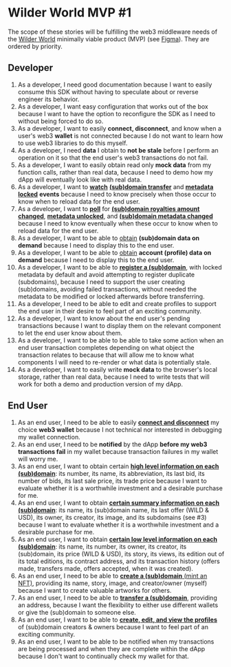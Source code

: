 # Wilder World MVP #1

The scope of these stories will be fulfilling the web3 middleware needs of the [Wilder World](https://www.wilderworld.com/) minimally viable product (MVP) (see [Figma](https://www.figma.com/file/5bOkQKkrQ2jCZR6N3oUCMj/ZNS-Front-End?node-id=3262%3A0)). They are ordered by priority.

## Developer

1. As a developer, I need good documentation because I want to easily consume this SDK without having to speculate about or reverse engineer its behavior.
2. As a developer, I want easy configuration that works out of the box because I want to have the option to reconfigure the SDK as I need to without being forced to do so. 
3. As a developer, I want to easily **connect, disconnect**, and know when a user's web3 **wallet** is not connected because I do not want to learn how to use web3 libraries to do this myself.
4. As a developer, I need **data** I obtain to **not be stale** before I perform an operation on it so that the end user's web3 transactions do not fail.
5. As a developer, I want to easily obtain read only **mock data** from my function calls, rather than real data, because I need to demo how my dApp will eventually look like with real data.
6. As a developer, I want to [**watch**](https://www.apollographql.com/docs/react/api/core/ApolloClient/#ApolloClient.watchQuery) [**(sub)domain transfer**](https://github.com/zer0-os/zNS-subgraph/blob/f8969a60f2ad10f811fb36ff56a14f8b5b3af5ec/src/mapping.ts#L4) and [**metadata locked**](https://github.com/zer0-os/zNS-subgraph/blob/f8969a60f2ad10f811fb36ff56a14f8b5b3af5ec/src/mapping.ts#L5) **events** because I need to know precisely when those occur to know when to reload data for the end user.
7.  As a developer, I want to [**poll**](https://www.apollographql.com/docs/react/api/core/ApolloClient/#ApolloClient.query) for [**(sub)domain royalties amount changed**](https://github.com/zer0-os/zNS-subgraph/blob/f8969a60f2ad10f811fb36ff56a14f8b5b3af5ec/src/mapping.ts#L8), [**metadata unlocked**](https://github.com/zer0-os/zNS-subgraph/blob/f8969a60f2ad10f811fb36ff56a14f8b5b3af5ec/src/mapping.ts#L6), and [**(sub)domain metadata changed**](https://github.com/zer0-os/zNS-subgraph/blob/f8969a60f2ad10f811fb36ff56a14f8b5b3af5ec/src/mapping.ts#L7) because I need to know eventually when these occur to know when to reload data for the end user.
8.  As a developer, I want to be able to [obtain](https://www.apollographql.com/docs/react/api/core/ApolloClient/#ApolloClient.query) **(sub)domain data on demand** because I need to display this to the end user.
9.  As a developer, I want to be able to [obtain](https://www.apollographql.com/docs/react/api/core/ApolloClient/#ApolloClient.query) **account (profile) data on demand** because I need to display this to the end user.
10. As a developer, I want to be able to [**register a (sub)domain**](https://github.com/zer0-os/zNS/blob/340c03160e71539128111b7210fb7d6048793463/docs/integration/v1.1/BasicController.json#L126), with locked metadata by default and avoid attempting to register duplicate (subdomains), because I need to support the user creating (sub)domains, avoiding failed transactions, without needed the metadata to be modified or locked afterwards before transferring.
11. As a developer, I need to be able to edit and create profiles to support the end user in their desire to feel part of an exciting community.
12. As a developer, I want to know about the end user's pending transactions because I want to display them on the relevant component to let the end user know about them.
13. As a developer, I want to be able to be able to take some action when an end user transaction completes depending on what object the transaction relates to because that will allow me to know what components I will need to re-render or what data is potentially stale.
14. As a developer, I want to easily write **mock data** to the browser's local storage, rather than real data, because I need to write tests that will work for both a demo and production version of my dApp.

## End User

1. As an end user, I need to be able to easily [**connect and disconnect**](https://www.figma.com/file/5bOkQKkrQ2jCZR6N3oUCMj/ZNS-Front-End?node-id=3262%3A22) my choice **web3 wallet** because I not technical nor interested in debugging my wallet connection.
2. As an end user, I need to be **notified** by the dApp **before my web3 transactions fail** in my wallet because transaction failures in my wallet will worry me.
3. As an end user, I want to obtain certain [**high level information on each (sub)domain**](https://www.figma.com/file/5bOkQKkrQ2jCZR6N3oUCMj/ZNS-Front-End?node-id=3262%3A22): its number, its name, its abbreviation, its last bid, its number of bids, its last sale price, its trade price because I want to evaluate whether it is a worthwhile investment and a desirable purchase for me.
4. As an end user, I want to obtain [**certain summary information on each (sub)domain**](https://www.figma.com/file/5bOkQKkrQ2jCZR6N3oUCMj/ZNS-Front-End?node-id=3262%3A368): its name, its (sub)domain name, its last offer (WILD & USD), its owner, its creator, its image, and its subdomains (see #3) because I want to evaluate whether it is a worthwhile investment and a desirable purchase for me.
5. As an end user, I want to obtain [**certain low level information on each (sub)domain**](https://www.figma.com/file/5bOkQKkrQ2jCZR6N3oUCMj/ZNS-Front-End?node-id=3262%3A398): its name, its number, its owner, its creator, its (sub)domain, its price (WILD & USD), its story, its views, its edition out of its total editions, its contract address, and its transaction history (offers made, transfers made, offers accepted, when it was created).
6. As an end user, I need to be able to [**create a (sub)domain** (mint an NFT)](https://www.figma.com/file/5bOkQKkrQ2jCZR6N3oUCMj/ZNS-Front-End?node-id=3262%3A896), providing its name, story, image, and creator/owner (myself) because I want to create valuable artworks for others.
7. As an end user, I need to be able to [**transfer a (sub)domain**](https://www.figma.com/file/5bOkQKkrQ2jCZR6N3oUCMj/ZNS-Front-End?node-id=3262%3A741), providing an address, because I want the flexibility to either use different wallets or give the (sub)domain to someone else.
8.  As an end user, I want to be able to [**create, edit, and view the profiles**](https://www.figma.com/file/5bOkQKkrQ2jCZR6N3oUCMj/ZNS-Front-End?node-id=3262%3A314) of (sub)domain creators & owners because I want to feel part of an exciting community.
9.  As an end user, I want to be able to be notified when my transactions are being processed and when they are complete within the dApp because I don't want to continually check my wallet for that. 
